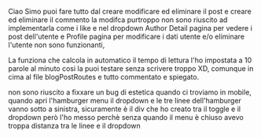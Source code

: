 Ciao Simo puoi fare tutto dal creare modificare ed eliminare il post e creare ed eliminare il commento la modifca purtroppo non sono riuscito ad implementarla come i like e nel dropdown Author Detail pagina per vedere i post dell'utente e Profile pagina per modificare i dati utente e/o eliminare l'utente non sono funzionanti,

La funziona che calcola in automatico il tempo di lettura l'ho impostata a 10 parole al minuto cosi la puoi testare senza scrivere troppo XD, comunque in cima al file blogPostRoutes e tutto commentato e spiegato.

non sono riuscito a fixxare un bug di estetica quando ci troviamo in mobile, quando apri l'hamburger menu il dropdown e le tre linee dell'hamburger vanno sotto a sinistra, sicuramente è il div che ho creato tra il toggle e il dropdown però l'ho messo perchè senza quando il menu è chiuso avevo troppa distanza tra le linee e il dropdown